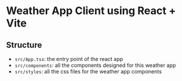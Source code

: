# Weather App Client using React + Vite

## Structure
- `src/App.tsx`: the entry point of the react app
- `src/components`: all the components designed for this weather app
- `src/styles`: all the css files for the weather app components